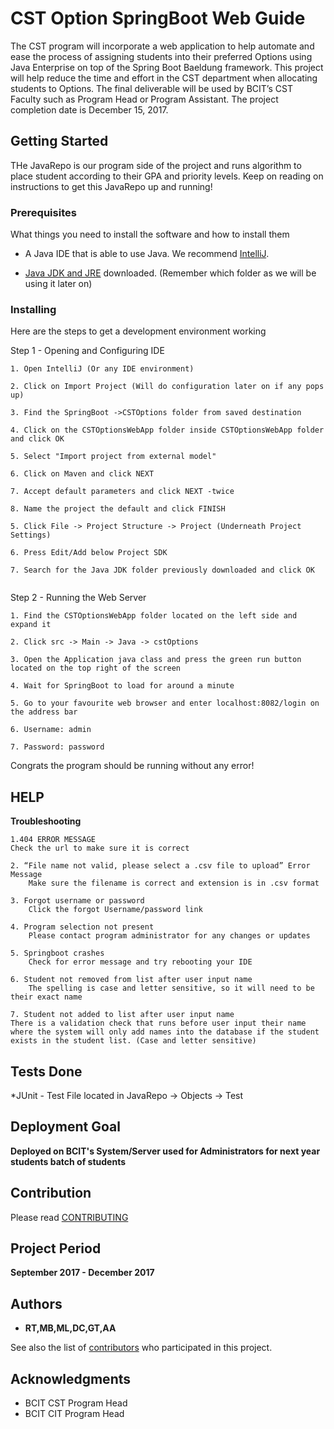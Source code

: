 # CST Option SpringBoot Web Guide

The CST program will incorporate a web application to help automate and ease the process of assigning students into their preferred Options using Java Enterprise on top of the Spring Boot Baeldung framework. This project will help reduce the time and effort in the CST department when allocating students to Options. The final deliverable will be used by BCIT’s CST Faculty such as Program Head or Program Assistant. The project completion date is December 15, 2017.

## Getting Started

THe JavaRepo is our program side of the project and runs algorithm to place student according to their GPA and priority levels. Keep on reading on instructions to get this JavaRepo up and running!

### Prerequisites

What things you need to install the software and how to install them


* A Java IDE that is able to use Java. We recommend [IntelliJ](https://www.jetbrains.com/idea/download/#section=windows).

* [Java JDK and JRE](http://www.oracle.com/technetwork/java/javase/downloads/index.html)  downloaded. (Remember which folder as we will be using it later on)


### Installing

Here are the steps to get a development environment working


Step 1 - Opening and Configuring IDE

```
1. Open IntelliJ (Or any IDE environment)

2. Click on Import Project (Will do configuration later on if any pops up)

3. Find the SpringBoot ->CSTOptions folder from saved destination

4. Click on the CSTOptionsWebApp folder inside CSTOptionsWebApp folder and click OK

5. Select "Import project from external model"

6. Click on Maven and click NEXT

7. Accept default parameters and click NEXT -twice

8. Name the project the default and click FINISH

5. Click File -> Project Structure -> Project (Underneath Project Settings)

6. Press Edit/Add below Project SDK

7. Search for the Java JDK folder previously downloaded and click OK


```

Step 2 - Running the Web Server

```
1. Find the CSTOptionsWebApp folder located on the left side and expand it 

2. Click src -> Main -> Java -> cstOptions

3. Open the Application java class and press the green run button located on the top right of the screen

4. Wait for SpringBoot to load for around a minute

5. Go to your favourite web browser and enter localhost:8082/login on the address bar

6. Username: admin

7. Password: password

```

Congrats the program should be running without any error!


## HELP

**Troubleshooting**

```
1.404 ERROR MESSAGE 
Check the url to make sure it is correct 

2. “File name not valid, please select a .csv file to upload” Error Message
	Make sure the filename is correct and extension is in .csv format
    
3. Forgot username or password 
	Click the forgot Username/password link
    
4. Program selection not present 
	Please contact program administrator for any changes or updates
    
5. Springboot crashes
	Check for error message and try rebooting your IDE
    
6. Student not removed from list after user input name
	The spelling is case and letter sensitive, so it will need to be their exact name 
    
7. Student not added to list after user input name
There is a validation check that runs before user input their name where the system will only add names into the database if the student exists in the student list. (Case and letter sensitive)

```


## Tests Done

*JUnit - Test File located in JavaRepo -> Objects -> Test



## Deployment Goal

**Deployed on BCIT's System/Server used for Administrators for next year students batch of students**


## Contribution

Please read [CONTRIBUTING](https://github.com/ACIT-3900/SpringBoot/graphs/contributors) 


## Project Period

**September 2017 - December 2017**


## Authors

* **RT,MB,ML,DC,GT,AA** 

See also the list of [contributors](https://github.com/ACIT-3900/SpringBoot/graphs/contributors) who participated in this project.


## Acknowledgments

* BCIT CST Program Head
* BCIT CIT Program Head

